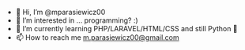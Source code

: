- 👋 Hi, I’m @mparasiewicz00
- 👀 I’m interested in ... programming? :) 
- 🌱 I’m currently learning PHP/LARAVEL/HTML/CSS and still Python 🐍
- 📫 How to reach me m.parasiewicz00@gmail.com

<!---
mparasiewicz00/mparasiewicz00 is a ✨ special ✨ repository because its `README.md` (this file) appears on your GitHub profile.
You can click the Preview link to take a look at your changes.
--->

